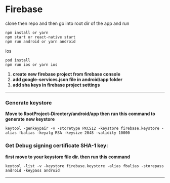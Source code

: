 # Firebase

clone then repo and then go into root dir of the app and run
```
npm install or yarn
npm start or react-native start
npm run android or yarn android
```
ios
```
pod install
npm run ios or yarn ios
```
1. **create new firebase project from firebase console**
2. **add google-services.json file in android/app folder**
3. **add sha keys in firebase project settings**


____________________________________________________________________
### Generate keystore
**Move to RootProject-Directory/android/app then run this command to generate new keystore**
```
keytool -genkeypair -v -storetype PKCS12 -keystore firebase.keystore -alias fbalias -keyalg RSA -keysize 2048 -validity 10000
```

### Get Debug signing certificate SHA-1 key:
**first move to your keystore file dir. then run this command**
```
keytool -list -v -keystore firebase.keystore -alias fbalias -storepass android -keypass android
```
_____________________________________________________________________